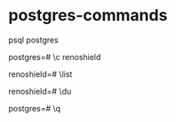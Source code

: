 # postgres-commands

psql postgres

postgres=# \c renoshield

renoshield=# \list

renoshield=# \du

postgres=# \q

